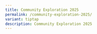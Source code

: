 ```yaml
---
title: Community Exploration 2025
permalink: /community-exploration-2025/
variant: tiptap
description: Community Exploration 2025
---
```

